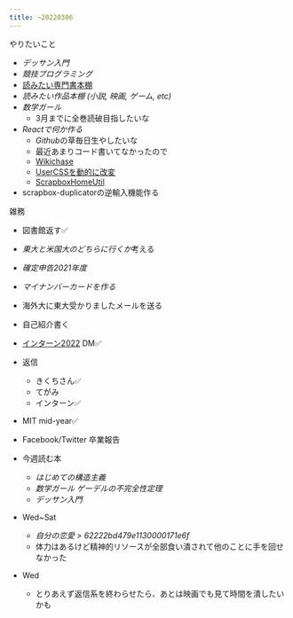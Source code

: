 ```yaml
---
title: ~20220306
---
```


やりたいこと

* *デッサン入門*
* *競技プログラミング*
* [読みたい専門書本棚](%E8%AA%AD%E3%81%BF%E3%81%9F%E3%81%84%E5%B0%82%E9%96%80%E6%9B%B8%E6%9C%AC%E6%A3%9A.md)
* *読みたい作品本棚 (小説, 映画, ゲーム, etc)*
* *数学ガール*
  * 3月までに全巻読破目指したいな
* *Reactで何か作る*
  * *Github*の草毎日生やしたいな
  * 最近あまりコード書いてなかったので
  * [Wikichase](Wikichase.md)
  * [UserCSSを動的に改変](UserCSS%E3%82%92%E5%8B%95%E7%9A%84%E3%81%AB%E6%94%B9%E5%A4%89.md)
  * [ScrapboxHomeUtil](ScrapboxHomeUtil.md)
* scrapbox-duplicatorの逆輸入機能作る

雑務

* 図書館返す✅

* *東大と米国大のどちらに行くか*考える

* *確定申告2021年度*

* *マイナンバーカードを作る*

* 海外大に東大受かりましたメールを送る

* 自己紹介書く

* [インターン2022](%E3%82%A4%E3%83%B3%E3%82%BF%E3%83%BC%E3%83%B32022.md) DM✅

* 返信
  
  * きくちさん✅
  * てがみ
  * インターン✅
* MIT mid-year✅

* Facebook/Twitter 卒業報告

* 今週読む本
  
  * *はじめての構造主義*
  * *数学ガール ゲーデルの不完全性定理*
  * *デッサン入門*
* Wed~Sat
  
  * *自分の恋愛 > 62222bd479e1130000171e6f*
  * 体力はあるけど精神的リソースが全部食い潰されて他のことに手を回せなかった
* Wed
  
  * とりあえず返信系を終わらせたら、あとは映画でも見て時間を潰したいかも

